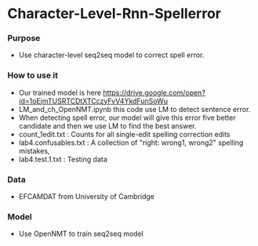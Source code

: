 # Character-Level-Rnn-Spellerror

###  Purpose
* Use character-level seq2seq model to correct spell error.

### How to use it
* Our trained model is here https://drive.google.com/open?id=1oEjmTUSRTCDtXTCczyFvV4YkdFunSoWu
* LM_and_ch_OpenNMT.ipynb this code use LM to detect sentence error.
* When detecting spell error, our model will give this error five better candidate and then we use LM to find the best answer.
* count_1edit.txt : Counts for all single-edit spelling correction edits
* lab4.confusables.txt : A collection of "right: wrong1, wrong2" spelling mistakes,
* lab4.test.1.txt : Testing data

### Data
* EFCAMDAT from University of Cambridge


### Model
* Use OpenNMT to train seq2seq model







